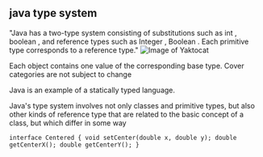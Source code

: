 ## java type system

"Java has a two-type system consisting of substitutions such as int , boolean , and reference types such as Integer , Boolean . Each primitive type corresponds to a reference type."
![Image of Yaktocat](https://image2.slideserve.com/5124954/slide1-l.jpg)


Each object contains one value of the corresponding base type. Cover categories are not subject to change

Java is an example of a statically typed language.

Java's type system involves not only classes and primitive types, but also other kinds of reference type that are related to the basic concept of a class, but which differ in some way


`interface Centered {
  void setCenter(double x, double y);
  double getCenterX();
  double getCenterY();
}`






